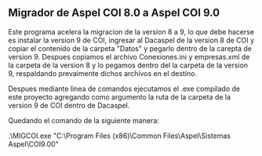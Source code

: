 ## Migrador de Aspel COI 8.0 a Aspel COI 9.0

Este programa acelera la migracion de la version 8 a 9, lo que debe hacerse es instalar la version 9 de COI, ingresar 
al Dacaspel de la version 8 de COI y copiar el contenido de la carpeta "Datos" y pegarlo dentro de la carepta de version 9.
Despues copiamos el archivo Conexiones.ini y empresas.xml de la carpeta de la version 8 y lo pegamos dentro del la carpeta
de la version 9, respaldando prevaimente dichos archivos en el destino.

Despues mediante linea de comandos ejecutamos el .exe compilado de este proyecto agregando como argumento la ruta de la carpeta
de la version 9 de COI dentro de Dacaspel.

Quedando el comando de la siguiente manera: 

.\MIGCOI.exe "C:\Program Files (x86)\Common Files\Aspel\Sistemas Aspel\COI9.00\"